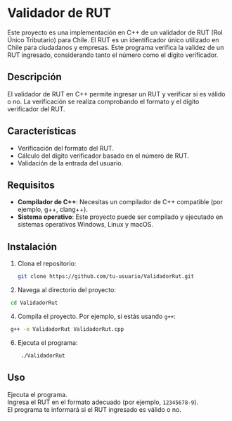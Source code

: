 # Validador de RUT

Este proyecto es una implementación en C++ de un validador de RUT (Rol Único Tributario) para Chile. El RUT es un identificador único utilizado en Chile para ciudadanos y empresas. Este programa verifica la validez de un RUT ingresado, considerando tanto el número como el dígito verificador.

## Descripción

El validador de RUT en C++ permite ingresar un RUT y verificar si es válido o no. La verificación se realiza comprobando el formato y el dígito verificador del RUT.

## Características

- Verificación del formato del RUT.
- Cálculo del dígito verificador basado en el número de RUT.
- Validación de la entrada del usuario.

## Requisitos

- **Compilador de C++**: Necesitas un compilador de C++ compatible (por ejemplo, g++, clang++).
- **Sistema operativo**: Este proyecto puede ser compilado y ejecutado en sistemas operativos Windows, Linux y macOS.

## Instalación

1. Clona el repositorio:

   ```bash
   git clone https://github.com/tu-usuario/ValidadorRut.git
   ```
   
2. Navega al directorio del proyecto:

  ```bash
   cd ValidadorRut
   ```
   
4. Compila el proyecto. Por ejemplo, si estás usando `g++`:

  ```bash
   g++ -o ValidadorRut ValidadorRut.cpp
   ```
   
6. Ejecuta el programa:

   ```bash
    ./ValidadorRut
   ```
   
## Uso
Ejecuta el programa.<br/>
Ingresa el RUT en el formato adecuado (por ejemplo, `12345678-9`).<br/>
El programa te informará si el RUT ingresado es válido o no.
